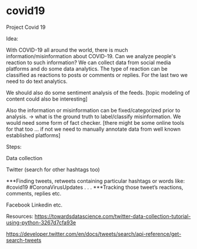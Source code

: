 # covid19
Project Covid 19


Idea:

With COVID-19 all around the world, there is much information/misinformation about COVID-19. Can we analyze people's reaction to such information? We can collect data from social media platforms and do some data analytics. The type of reaction can be classified as reactions to posts or comments or replies. For the last two we need to do text analytics. 
 
We should also do some sentiment analysis of the feeds. [topic modeling of content could also be interesting] 
 
Also the information or misinformation can be fixed/categorized prior to analysis. → what is the ground truth to label/classify misinformation.  We would need some form of fact checker. [there might be some online tools for that too … if not we need to manually annotate data from well known established platforms]
 
Steps:

Data collection

Twitter (search for other hashtags too)

***Finding tweets, retweets containing particular hashtags or words like: 
#covid19 
#CoronaVirusUpdates
.
.
.
***Tracking those tweet’s reactions, comments, replies etc. 

Facebook
Linkedin
etc.

Resources: 
https://towardsdatascience.com/twitter-data-collection-tutorial-using-python-3267d7cfa93e

https://developer.twitter.com/en/docs/tweets/search/api-reference/get-search-tweets
